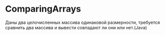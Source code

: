 # ComparingArrays
Даны два целочисленных массива одинаковой размерности, требуется сравнить два массива и вывести совпадают ли они или нет.(Java)

